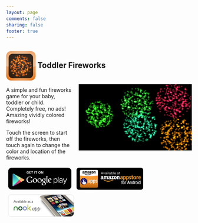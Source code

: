 ```yaml
---
layout: page
comments: false
sharing: false
footer: true
---
```

<h2 style="padding-top:0px;"> <img src="/images/icons/toddler_fireworks_icon_80.png" style="height:80px; border:0px; vertical-align:middle"> Toddler Fireworks</img> <img src="/images/icons/toddler_fireworks_screen_180.png" style="height:180px; border:0px; float:right; margin-top:10px; margin-left:20px;" /></h2>

A simple and fun fireworks game for your baby, toddler or child. Completely free, no ads! Amazing vividly colored fireworks!

Touch the screen to start off the fireworks, then touch again to change the color and location of the fireworks.

<a href="https://play.google.com/store/apps/details?id=com.androidcave.toddlerfireworks"><img style="border:0;margin:5px;margin:5px;" src="/images/appstores/google_play_badge.png" /></a>
<a href="http://www.amazon.com/gp/product/B008JSY984"><img src="/images/appstores/amazon_badge.png" style="border:0;margin:5px;"/></a>
<a href="http://www.barnesandnoble.com/w/toddler-fireworks-rad-lemur/1112166639"><img src="/images/appstores/nook_badge.png" style="border:0;margin:5px;"/></a>